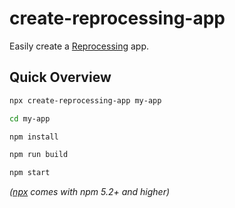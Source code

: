# create-reprocessing-app

Easily create a [Reprocessing](https://github.com/schmavery/reprocessing) app.

## Quick Overview

```sh
npx create-reprocessing-app my-app

cd my-app

npm install

npm run build

npm start
```
*([npx](https://medium.com/@maybekatz/introducing-npx-an-npm-package-runner-55f7d4bd282b) comes with npm 5.2+ and higher)*

